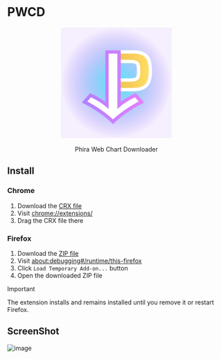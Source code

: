# PWCD

<p align="center"><img src="res/icon.svg" /></p>
<p align="center">Phira Web Chart Downloader</p>

## Install

### Chrome

1. Download the [CRX file](https://github.com/YuevUwU/pwcd/releases/latest/download/pwcd.crx)
2. Visit [chrome://extensions/](chrome://extensions/)
3. Drag the CRX file there

### Firefox

1. Download the [ZIP file](https://github.com/YuevUwU/pwcd/releases/latest/download/pwcd.zip)
2. Visit [about:debugging#/runtime/this-firefox](about:debugging#/runtime/this-firefox)
3. Click `Load Temporary Add-on...` button
4. Open the downloaded ZIP file

> [!IMPORTANT]
> The extension installs and remains installed until you remove it or restart Firefox.

## ScreenShot

![image](https://github.com/YuevUwU/pwcd/assets/96368079/07aba66a-3de3-4097-b3b2-43d0ae530d11)
